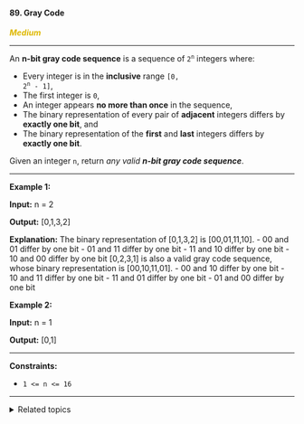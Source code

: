 #### 89. Gray Code

<span style="color:#deb800">***Medium***</span>
___

An **n-bit gray code sequence** is a sequence of <code>2<sup>n</sup></code> integers where:

*   Every integer is in the **inclusive** range <code>[0, 2<sup>n</sup> - 1]</code>,
*   The first integer is `0`,
*   An integer appears **no more than once** in the sequence,
*   The binary representation of every pair of **adjacent** integers differs by **exactly one bit**, and
*   The binary representation of the **first** and **last** integers differs by **exactly one bit**.

Given an integer `n`, return _any valid **n-bit gray code sequence**_.
___

**Example 1:**

**Input:** n = 2

**Output:** [0,1,3,2]

**Explanation:** The binary representation of [0,1,3,2] is [00,01,11,10]. - 00 and 01 differ by one bit - 01 and 11 differ by one bit - 11 and 10 differ by one bit - 10 and 00 differ by one bit [0,2,3,1] is also a valid gray code sequence, whose binary representation is [00,10,11,01]. - 00 and 10 differ by one bit - 10 and 11 differ by one bit - 11 and 01 differ by one bit - 01 and 00 differ by one bit 

**Example 2:**

**Input:** n = 1

**Output:** [0,1] 
___

**Constraints:**

*   `1 <= n <= 16`
___

<details><summary>Related topics</summary>

[#Math](https://leetcode.com/tag/math/)
[#Backtracking](https://leetcode.com/tag/backtracking/)
[#Bit Manipulation](https://leetcode.com/tag/bit-manipulation/)

</details>
